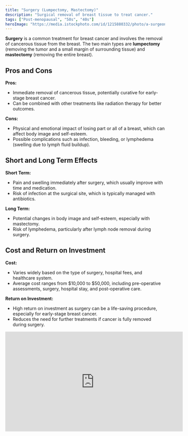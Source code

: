 ```yaml
---
title: "Surgery (Lumpectomy, Mastectomy)"
description: "Surgical removal of breast tissue to treat cancer."
tags: ["Post-menopausal", "50s", "40s"]
heroImage: "https://media.istockphoto.com/id/1215880332/photo/a-surgeons-team-in-uniform-performs-an-operation-on-a-patient-at-a-cardiac-surgery-clinic.jpg?s=612x612&w=0&k=20&c=fRuUTSy_j2MMPI8yXuROJe4A8LwObO1-d8wSaHouSVI="
---
```


**Surgery** is a common treatment for breast cancer and involves the removal of cancerous tissue from the breast. The two main types are **lumpectomy** (removing the tumor and a small margin of surrounding tissue) and **mastectomy** (removing the entire breast).

## Pros and Cons

**Pros:**

- Immediate removal of cancerous tissue, potentially curative for early-stage breast cancer.
- Can be combined with other treatments like radiation therapy for better outcomes.

**Cons:**

- Physical and emotional impact of losing part or all of a breast, which can affect body image and self-esteem.
- Possible complications such as infection, bleeding, or lymphedema (swelling due to lymph fluid buildup).

## Short and Long Term Effects

**Short Term:**

- Pain and swelling immediately after surgery, which usually improve with time and medication.
- Risk of infection at the surgical site, which is typically managed with antibiotics.

**Long Term:**

- Potential changes in body image and self-esteem, especially with mastectomy.
- Risk of lymphedema, particularly after lymph node removal during surgery.

## Cost and Return on Investment

**Cost:**

- Varies widely based on the type of surgery, hospital fees, and healthcare system.
- Average cost ranges from $10,000 to $50,000, including pre-operative assessments, surgery, hospital stay, and post-operative care.

**Return on Investment:**

- High return on investment as surgery can be a life-saving procedure, especially for early-stage breast cancer.
- Reduces the need for further treatments if cancer is fully removed during surgery.
<iframe width="560" height="315" src="https://www.youtube.com/embed/ZwLQAb_L0Kw?si=QJmH_QvrJXHlw9E9" title="YouTube video player" frameborder="0" allow="accelerometer; autoplay; clipboard-write; encrypted-media; gyroscope; picture-in-picture; web-share" referrerpolicy="strict-origin-when-cross-origin" allowfullscreen></iframe>
